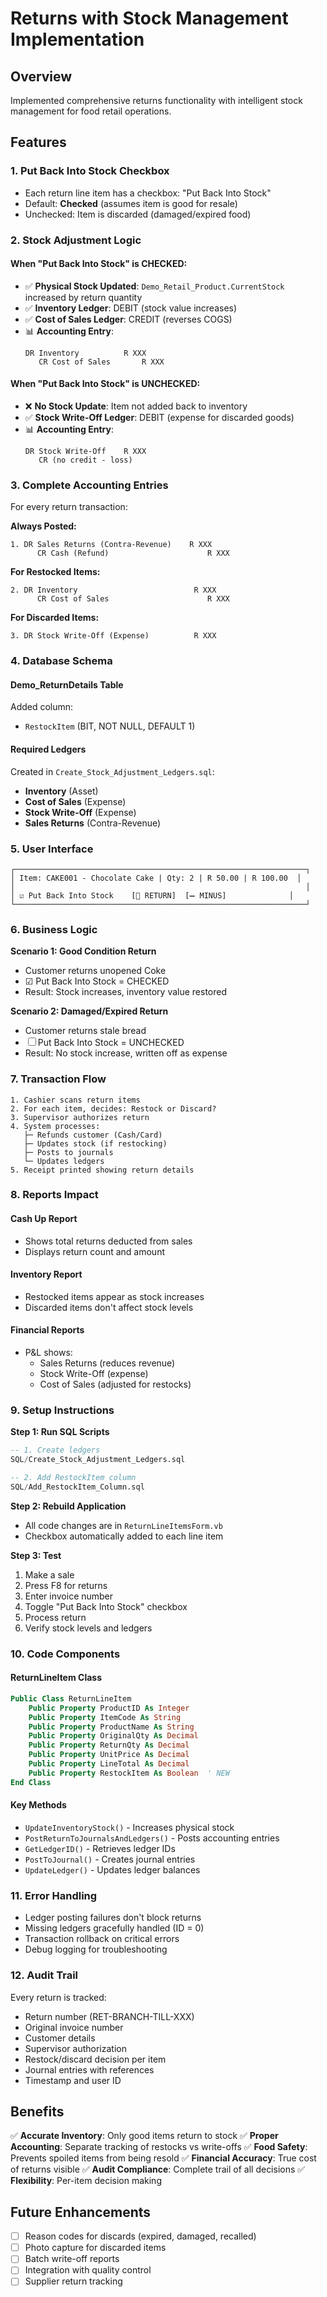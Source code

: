 # Returns with Stock Management Implementation

## Overview
Implemented comprehensive returns functionality with intelligent stock management for food retail operations.

## Features

### 1. **Put Back Into Stock Checkbox**
- Each return line item has a checkbox: "Put Back Into Stock"
- Default: **Checked** (assumes item is good for resale)
- Unchecked: Item is discarded (damaged/expired food)

### 2. **Stock Adjustment Logic**

#### When "Put Back Into Stock" is CHECKED:
- ✅ **Physical Stock Updated**: `Demo_Retail_Product.CurrentStock` increased by return quantity
- ✅ **Inventory Ledger**: DEBIT (stock value increases)
- ✅ **Cost of Sales Ledger**: CREDIT (reverses COGS)
- 📊 **Accounting Entry**:
  ```
  DR Inventory          R XXX
     CR Cost of Sales       R XXX
  ```

#### When "Put Back Into Stock" is UNCHECKED:
- ❌ **No Stock Update**: Item not added back to inventory
- ✅ **Stock Write-Off Ledger**: DEBIT (expense for discarded goods)
- 📊 **Accounting Entry**:
  ```
  DR Stock Write-Off    R XXX
     CR (no credit - loss)
  ```

### 3. **Complete Accounting Entries**

For every return transaction:

**Always Posted:**
```
1. DR Sales Returns (Contra-Revenue)    R XXX
      CR Cash (Refund)                      R XXX
```

**For Restocked Items:**
```
2. DR Inventory                          R XXX
      CR Cost of Sales                      R XXX
```

**For Discarded Items:**
```
3. DR Stock Write-Off (Expense)          R XXX
```

### 4. **Database Schema**

#### Demo_ReturnDetails Table
Added column:
- `RestockItem` (BIT, NOT NULL, DEFAULT 1)

#### Required Ledgers
Created in `Create_Stock_Adjustment_Ledgers.sql`:
- **Inventory** (Asset)
- **Cost of Sales** (Expense)
- **Stock Write-Off** (Expense)
- **Sales Returns** (Contra-Revenue)

### 5. **User Interface**

```
┌─────────────────────────────────────────────────────────────────┐
│ Item: CAKE001 - Chocolate Cake | Qty: 2 | R 50.00 | R 100.00  │
│                                                                 │
│ ☑ Put Back Into Stock    [🔄 RETURN]  [➖ MINUS]              │
└─────────────────────────────────────────────────────────────────┘
```

### 6. **Business Logic**

**Scenario 1: Good Condition Return**
- Customer returns unopened Coke
- ☑ Put Back Into Stock = CHECKED
- Result: Stock increases, inventory value restored

**Scenario 2: Damaged/Expired Return**
- Customer returns stale bread
- ☐ Put Back Into Stock = UNCHECKED
- Result: No stock increase, written off as expense

### 7. **Transaction Flow**

```
1. Cashier scans return items
2. For each item, decides: Restock or Discard?
3. Supervisor authorizes return
4. System processes:
   ├─ Refunds customer (Cash/Card)
   ├─ Updates stock (if restocking)
   ├─ Posts to journals
   └─ Updates ledgers
5. Receipt printed showing return details
```

### 8. **Reports Impact**

#### Cash Up Report
- Shows total returns deducted from sales
- Displays return count and amount

#### Inventory Report
- Restocked items appear as stock increases
- Discarded items don't affect stock levels

#### Financial Reports
- P&L shows:
  - Sales Returns (reduces revenue)
  - Stock Write-Off (expense)
  - Cost of Sales (adjusted for restocks)

### 9. **Setup Instructions**

**Step 1: Run SQL Scripts**
```sql
-- 1. Create ledgers
SQL/Create_Stock_Adjustment_Ledgers.sql

-- 2. Add RestockItem column
SQL/Add_RestockItem_Column.sql
```

**Step 2: Rebuild Application**
- All code changes are in `ReturnLineItemsForm.vb`
- Checkbox automatically added to each line item

**Step 3: Test**
1. Make a sale
2. Press F8 for returns
3. Enter invoice number
4. Toggle "Put Back Into Stock" checkbox
5. Process return
6. Verify stock levels and ledgers

### 10. **Code Components**

#### ReturnLineItem Class
```vb
Public Class ReturnLineItem
    Public Property ProductID As Integer
    Public Property ItemCode As String
    Public Property ProductName As String
    Public Property OriginalQty As Decimal
    Public Property ReturnQty As Decimal
    Public Property UnitPrice As Decimal
    Public Property LineTotal As Decimal
    Public Property RestockItem As Boolean  ' NEW
End Class
```

#### Key Methods
- `UpdateInventoryStock()` - Increases physical stock
- `PostReturnToJournalsAndLedgers()` - Posts accounting entries
- `GetLedgerID()` - Retrieves ledger IDs
- `PostToJournal()` - Creates journal entries
- `UpdateLedger()` - Updates ledger balances

### 11. **Error Handling**

- Ledger posting failures don't block returns
- Missing ledgers gracefully handled (ID = 0)
- Transaction rollback on critical errors
- Debug logging for troubleshooting

### 12. **Audit Trail**

Every return is tracked:
- Return number (RET-BRANCH-TILL-XXX)
- Original invoice number
- Customer details
- Supervisor authorization
- Restock/discard decision per item
- Journal entries with references
- Timestamp and user ID

## Benefits

✅ **Accurate Inventory**: Only good items return to stock
✅ **Proper Accounting**: Separate tracking of restocks vs write-offs
✅ **Food Safety**: Prevents spoiled items from being resold
✅ **Financial Accuracy**: True cost of returns visible
✅ **Audit Compliance**: Complete trail of all decisions
✅ **Flexibility**: Per-item decision making

## Future Enhancements

- [ ] Reason codes for discards (expired, damaged, recalled)
- [ ] Photo capture for discarded items
- [ ] Batch write-off reports
- [ ] Integration with quality control
- [ ] Supplier return tracking
